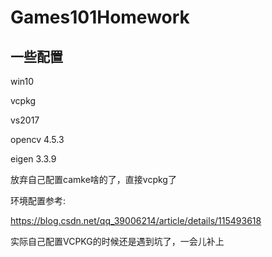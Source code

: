 # Games101Homework

## 一些配置
win10

vcpkg

vs2017

opencv 4.5.3

eigen 3.3.9

放弃自己配置camke啥的了，直接vcpkg了

环境配置参考:

https://blog.csdn.net/qq_39006214/article/details/115493618

实际自己配置VCPKG的时候还是遇到坑了，一会儿补上
